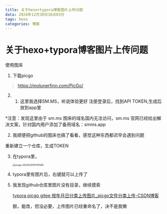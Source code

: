 ```yaml
---
title: 关于hexo+typora博客图片上传问题
data: 2024年12月30日10点03分
tags: hexo
categories: 博客
---
```


# 关于hexo+typora博客图片上传问题
使用图床
1. 下载picgo
>https://molunerfinn.com/PicGo/
2. 1. 这里我选择SM.MS，听说体验更好
     注册登录后，找到API TOKEN,生成后放到app里

  *注意：发现这里由于 sm.ms 图床的域名国内无法访问，sm.ms 官网已经给出解决文案，针对国内用户添加了备用域名：smms.app

  2. 我顺便把github的图床也搞了看看，感觉这种东西都迟早会遇到问题

  重新建立一个仓库，生成TOKEN

  

  

3. 在typora里，

   <img src="https://cdn.jsdelivr.net/gh/Yolo-ZZY/Image/image-20241230101741589.png" alt="image-20241230101741589" style="zoom:50%;" />

4. typora里有图片后，右键就可以上传了

5. 我发现github仓库里图片没有目录，继续摸索

   [typora picgo gitee 按年月日分类上传图片_picgo文件分类上传-CSDN博客](https://blog.csdn.net/scdnplayer/article/details/116380432)

   额，能改，但没必要，上传图片已经重命名了，决不是我懒
